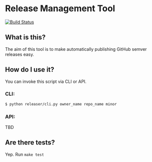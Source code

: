 # Release Management Tool

[![Build Status](https://travis-ci.org/steven-mercatante/releases.svg?branch=master)](https://travis-ci.org/steven-mercatante/releases)

## What is this?
The aim of this tool is to make automatically publishing GitHub semver releases easy.

## How do I use it?
You can invoke this script via CLI or API.

### CLI:
```bash
$ python releaser/cli.py owner_name repo_name minor
```

### API:
TBD

## Are there tests?
Yep. Run `make test`
